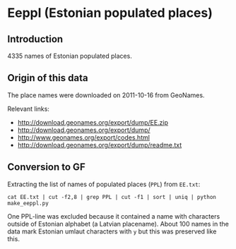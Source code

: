 Eeppl (Estonian populated places)
=================================

Introduction
------------

4335 names of Estonian populated places.


Origin of this data
-------------------

The place names were downloaded on 2011-10-16 from GeoNames.

Relevant links:

  * http://download.geonames.org/export/dump/EE.zip
  * http://download.geonames.org/export/dump/
  * http://www.geonames.org/export/codes.html
  * http://download.geonames.org/export/dump/readme.txt


Conversion to GF
----------------

Extracting the list of names of populated places (`PPL`) from `EE.txt`:

    cat EE.txt | cut -f2,8 | grep PPL | cut -f1 | sort | uniq | python make_eeppl.py

One PPL-line was excluded because it contained a name with characters outside of
Estonian alphabet (a Latvian placename). About 100 names in the data
mark Estonian umlaut characters with `y` but this was preserved like this.
